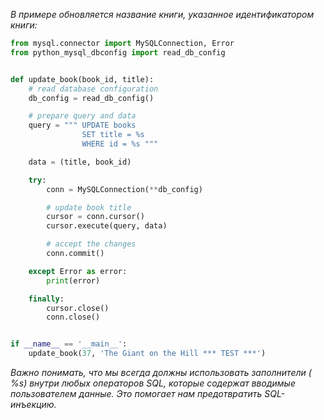 *В примере обновляется название книги, указанное идентификатором книги:*

```python
from mysql.connector import MySQLConnection, Error
from python_mysql_dbconfig import read_db_config


def update_book(book_id, title):
    # read database configuration
    db_config = read_db_config()

    # prepare query and data
    query = """ UPDATE books
                SET title = %s
                WHERE id = %s """

    data = (title, book_id)

    try:
        conn = MySQLConnection(**db_config)

        # update book title
        cursor = conn.cursor()
        cursor.execute(query, data)

        # accept the changes
        conn.commit()

    except Error as error:
        print(error)

    finally:
        cursor.close()
        conn.close()


if __name__ == '__main__':
    update_book(37, 'The Giant on the Hill *** TEST ***')
```
*Важно понимать, что мы всегда должны использовать заполнители ( %s) внутри любых операторов SQL, которые содержат вводимые пользователем данные. Это помогает нам предотвратить SQL-инъекцию.*


